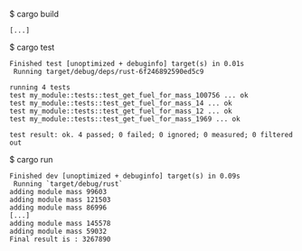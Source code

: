 $ cargo build

    [...]

$ cargo test

    Finished test [unoptimized + debuginfo] target(s) in 0.01s
     Running target/debug/deps/rust-6f246892590ed5c9

    running 4 tests
    test my_module::tests::test_get_fuel_for_mass_100756 ... ok
    test my_module::tests::test_get_fuel_for_mass_14 ... ok
    test my_module::tests::test_get_fuel_for_mass_12 ... ok
    test my_module::tests::test_get_fuel_for_mass_1969 ... ok

    test result: ok. 4 passed; 0 failed; 0 ignored; 0 measured; 0 filtered out

$ cargo run

    Finished dev [unoptimized + debuginfo] target(s) in 0.09s
     Running `target/debug/rust`
    adding module mass 99603
    adding module mass 121503
    adding module mass 86996
    [...]
    adding module mass 145578
    adding module mass 59032
    Final result is : 3267890

